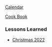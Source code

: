 [Calendar](https://github.com/vmsmith/EDT/blob/master/calendar.md)     

[Cook Book](https://github.com/vmsmith/CookBook/blob/master/README.md)  

### Lessons Learned   

* [Christmas 2022](https://github.com/vmsmith/CookBook/blob/master/lessons_learned_christmas_2022.md)   
